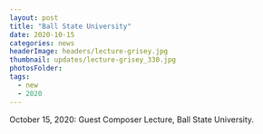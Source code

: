 ```yaml
---
layout: post
title: "Ball State University"
date: 2020-10-15
categories: news
headerImage: headers/lecture-grisey.jpg
thumbnail: updates/lecture-grisey_330.jpg
photosFolder:
tags:
  - new
  - 2020
---
```

October 15, 2020: Guest Composer Lecture, Ball State University.
